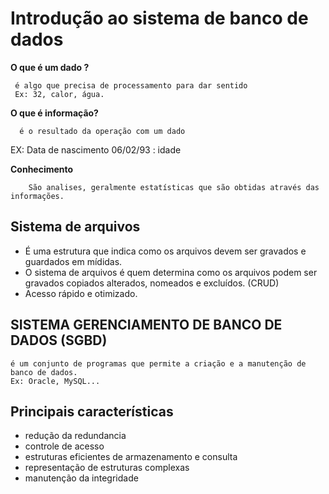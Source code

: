 # Introdução ao sistema de banco de dados

**O que é um dado ?**

     é algo que precisa de processamento para dar sentido
     Ex: 32, calor, água.

**O que é informação?**

      é o resultado da operação com um dado

EX: Data de nascimento 06/02/93 : idade

**Conhecimento**

        São analises, geralmente estatísticas que são obtidas através das informações.

## Sistema de arquivos

- É uma estrutura que indica como os arquivos devem ser gravados e guardados em mídidas.
- O sistema de arquivos é quem determina como os arquivos podem ser gravados copiados alterados, nomeados e excluídos. (CRUD)
- Acesso rápido e otimizado.


## SISTEMA GERENCIAMENTO DE BANCO DE DADOS (SGBD)

    é um conjunto de programas que permite a criação e a manutenção de banco de dados.
    Ex: Oracle, MySQL...

## Principais características
  - redução da redundancia
  - controle de acesso
  - estruturas eficientes de armazenamento e consulta
  - representação de estruturas complexas
  - manutenção da integridade
